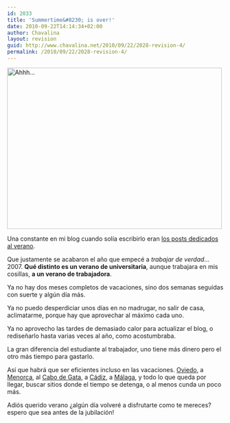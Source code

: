 ```yaml
---
id: 2033
title: 'Summertime&#8230; is over!'
date: 2010-09-22T14:14:34+02:00
author: Chavalina
layout: revision
guid: http://www.chavalina.net/2010/09/22/2028-revision-4/
permalink: /2010/09/22/2028-revision-4/
---
```

[<img src="http://farm5.static.flickr.com/4083/4980309348_483cb0ccd7.jpg" alt="Ahhh..." width="500" height="375" />](http://www.flickr.com/photos/chavalina/4980309348/ "Ahhh... por inma bermejo, en Flickr")

Una constante en mi blog cuando solía escribirlo eran [los posts dedicados al verano](http://www.chavalina.net/?s=summertime&submit=Search).

Que justamente se acabaron el año que empecé a _trabajar de verdad_&#8230; 2007. **Qué distinto es un verano de universitaria**, aunque trabajara en mis cosillas, **a un verano de trabajadora**.

Ya no hay dos meses completos de vacaciones, sino dos semanas seguidas con suerte y algún día más.

Ya no puedo desperdiciar unos días en no madrugar, no salir de casa, aclimatarme, porque hay que aprovechar al máximo cada uno.

Ya no aprovecho las tardes de demasiado calor para actualizar el blog, o rediseñarlo hasta varias veces al año, como acostumbraba.

La gran diferencia del estudiante al trabajador, uno tiene más dinero pero el otro más tiempo para gastarlo.

Así que habrá que ser eficientes incluso en las vacaciones. [Oviedo](http://www.flickr.com/photos/chavalina/tags/oviedo/), a [Menorca](http://www.flickr.com/photos/chavalina/tags/menorca/), al [Cabo de Gata](http://www.flickr.com/photos/chavalina/tags/cabodegata/), a [Cádiz](http://www.flickr.com/photos/chavalina/tags/cadiz/), a [Málaga](http://www.flickr.com/photos/chavalina/tags/malaga/), y todo lo que queda por llegar, buscar sitios donde el tiempo se detenga, o al menos cunda un poco más.

Adiós querido verano ¿algún día volveré a disfrutarte como te mereces? espero que sea antes de la jubilación!